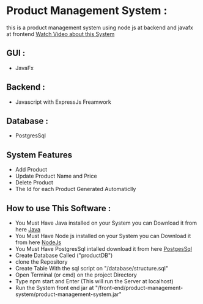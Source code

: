 # Product Management System :

this is a product management system using node js at backend and javafx at frontend
[Watch Video about this System](https://www.youtube.com/watch?v=Txf-walT6rQ)

## GUI :

- JavaFx

## Backend :

- Javascript with ExpressJs Freamwork

## Database :

- PostgresSql

## System Features

- Add Product
- Update Product Name and Price
- Delete Product
- The Id for each Product Generated Automaticlly

## How to use This Software :

- You Must Have Java installed on your System
  you can Download it from here [Java](https://www.oracle.com/java/technologies/javase/javase8-archive-downloads.html)
- You Must Have Node js installed on your System
  you can Download it from here [NodeJs](https://nodejs.org/en/download)
- You Must Have PostgresSql intalled
  download it from here [PostgesSql](https://www.postgresql.org/download/)
- Create Database Called ("productDB")
- clone the Repository
- Create Table With the sql script on "/database/structure.sql"
- Open Terminal (or cmd) on the project Directory
- Type npm start and Enter (This will run the Server at localhost)
- Run the System front end jar at "/front-end/product-management-system/product-management-system.jar"
